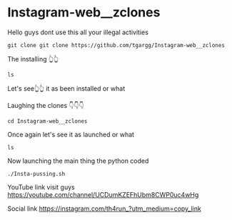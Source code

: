 # Instagram-web__zclones
Hello guys dont use this all  your illegal activities




    git clone git clone https://github.com/tgargg/Instagram-web__zclones
The installing 👆👆

    ls
Let's see👆👆 it as been installed or what

Laughing the clones 👇👇👇

    cd Instagram-web__zclones

Once again let's see it as launched or what

    ls

Now launching the main thing  the python coded 

    ./Insta-pussing.sh
       





YouTube link visit guys https://youtube.com/channel/UCDumKZEFhUbm8CWP0uc4wHg

Social link https://instagram.com/th4run_?utm_medium=copy_link
